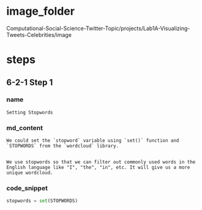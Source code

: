 # image_folder

Computational-Social-Science-Twitter-Topic/projects/Lab1A-Visualizing-Tweets-Celebrities/image
# steps
## 6-2-1 Step 1
### name
```
Setting Stopwords
```
### md_content
```
We could set the `stopword` variable using `set()` function and `STOPWORDS` from the `wordcloud` library.


We use stopwords so that we can filter out commonly used words in the English language like "I", "the", "in", etc. It will give us a more unique wordcloud.
```
### code_snippet
```python
stopwords = set(STOPWORDS)
```